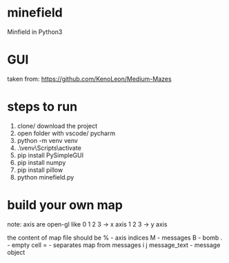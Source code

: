 # minefield

Minfield in Python3

# GUI

taken from: https://github.com/KenoLeon/Medium-Mazes

# steps to run

1. clone/ download the project
2. open folder with vscode/ pycharm
3. python -m venv venv
4. .\venv\Scripts\activate
5. pip install PySimpleGUI
6. pip install numpy
7. pip install pillow
8. python minefield.py

# build your own map

note: axis are open-gl like
0 1 2 3 -> x axis
1
2
3 -> y axis

the content of map file should be
% - axis indices
M - messages
B - bomb
. - empty cell
= - separates map from messages
i j message_text - message object
